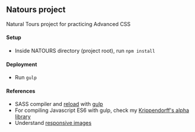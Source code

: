 ## Natours project
Natural Tours project for practicing Advanced CSS

#### Setup
* Inside NATOURS directory (project root), run `npm install`

#### Deployment
* Run `gulp`

#### References
* SASS compiler and [reload](https://scotch.io/tutorials/how-to-use-browsersync-for-faster-development) with [gulp](https://browsersync.io/docs/gulp)
* For compiling Javascript ES6 with gulp, check my [Krippendorff's alpha library](https://github.com/tanbt/krippendorff-alpha)
* Understand [responsive images](https://developer.mozilla.org/en-US/docs/Learn/HTML/Multimedia_and_embedding/Responsive_images)